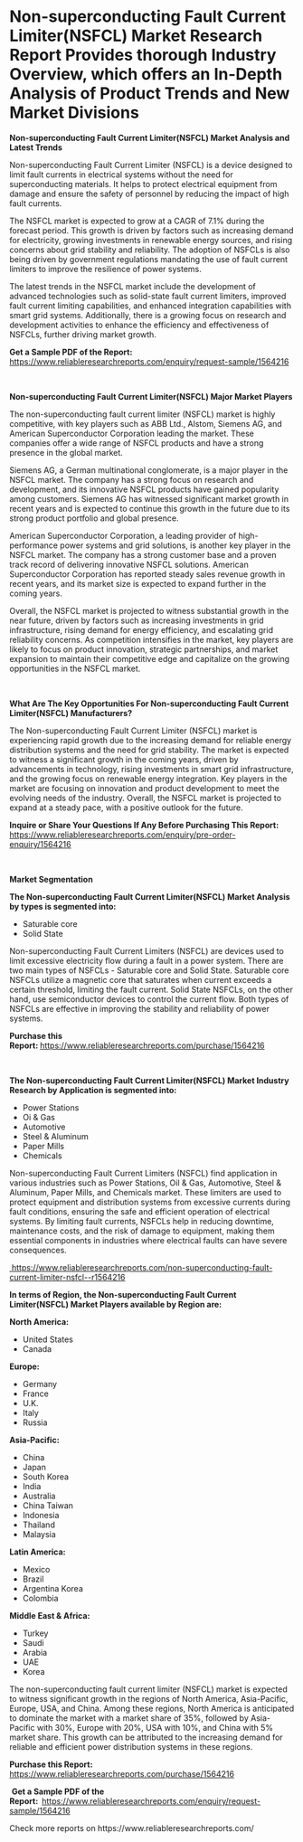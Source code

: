 <p><h1>Non-superconducting Fault Current Limiter(NSFCL) Market Research Report Provides thorough Industry Overview, which offers an In-Depth Analysis of Product Trends and New Market Divisions</h1></p><p><strong>Non-superconducting Fault Current Limiter(NSFCL) Market Analysis and Latest Trends</strong></p>
<p><p>Non-superconducting Fault Current Limiter (NSFCL) is a device designed to limit fault currents in electrical systems without the need for superconducting materials. It helps to protect electrical equipment from damage and ensure the safety of personnel by reducing the impact of high fault currents.</p><p>The NSFCL market is expected to grow at a CAGR of 7.1% during the forecast period. This growth is driven by factors such as increasing demand for electricity, growing investments in renewable energy sources, and rising concerns about grid stability and reliability. The adoption of NSFCLs is also being driven by government regulations mandating the use of fault current limiters to improve the resilience of power systems.</p><p>The latest trends in the NSFCL market include the development of advanced technologies such as solid-state fault current limiters, improved fault current limiting capabilities, and enhanced integration capabilities with smart grid systems. Additionally, there is a growing focus on research and development activities to enhance the efficiency and effectiveness of NSFCLs, further driving market growth.</p></p>
<p><strong>Get a Sample PDF of the Report:&nbsp;</strong> <a href="https://www.reliableresearchreports.com/enquiry/request-sample/1564216">https://www.reliableresearchreports.com/enquiry/request-sample/1564216</a></p>
<p>&nbsp;</p>
<p><strong>Non-superconducting Fault Current Limiter(NSFCL) Major Market Players</strong></p>
<p><p>The non-superconducting fault current limiter (NSFCL) market is highly competitive, with key players such as ABB Ltd., Alstom, Siemens AG, and American Superconductor Corporation leading the market. These companies offer a wide range of NSFCL products and have a strong presence in the global market.</p><p>Siemens AG, a German multinational conglomerate, is a major player in the NSFCL market. The company has a strong focus on research and development, and its innovative NSFCL products have gained popularity among customers. Siemens AG has witnessed significant market growth in recent years and is expected to continue this growth in the future due to its strong product portfolio and global presence.</p><p>American Superconductor Corporation, a leading provider of high-performance power systems and grid solutions, is another key player in the NSFCL market. The company has a strong customer base and a proven track record of delivering innovative NSFCL solutions. American Superconductor Corporation has reported steady sales revenue growth in recent years, and its market size is expected to expand further in the coming years.</p><p>Overall, the NSFCL market is projected to witness substantial growth in the near future, driven by factors such as increasing investments in grid infrastructure, rising demand for energy efficiency, and escalating grid reliability concerns. As competition intensifies in the market, key players are likely to focus on product innovation, strategic partnerships, and market expansion to maintain their competitive edge and capitalize on the growing opportunities in the NSFCL market.</p></p>
<p>&nbsp;</p>
<p><strong>What Are The Key Opportunities For Non-superconducting Fault Current Limiter(NSFCL) Manufacturers?</strong></p>
<p><p>The Non-superconducting Fault Current Limiter (NSFCL) market is experiencing rapid growth due to the increasing demand for reliable energy distribution systems and the need for grid stability. The market is expected to witness a significant growth in the coming years, driven by advancements in technology, rising investments in smart grid infrastructure, and the growing focus on renewable energy integration. Key players in the market are focusing on innovation and product development to meet the evolving needs of the industry. Overall, the NSFCL market is projected to expand at a steady pace, with a positive outlook for the future.</p></p>
<p><strong>Inquire or Share Your Questions If Any Before Purchasing This Report:</strong> <a href="https://www.reliableresearchreports.com/enquiry/pre-order-enquiry/1564216">https://www.reliableresearchreports.com/enquiry/pre-order-enquiry/1564216</a></p>
<p>&nbsp;</p>
<p><strong>Market Segmentation</strong></p>
<p><strong>The Non-superconducting Fault Current Limiter(NSFCL) Market Analysis by types is segmented into:</strong></p>
<p><ul><li>Saturable core</li><li>Solid State</li></ul></p>
<p><p>Non-superconducting Fault Current Limiters (NSFCL) are devices used to limit excessive electricity flow during a fault in a power system. There are two main types of NSFCLs - Saturable core and Solid State. Saturable core NSFCLs utilize a magnetic core that saturates when current exceeds a certain threshold, limiting the fault current. Solid State NSFCLs, on the other hand, use semiconductor devices to control the current flow. Both types of NSFCLs are effective in improving the stability and reliability of power systems.</p></p>
<p><strong>Purchase this Report:&nbsp;</strong><a href="https://www.reliableresearchreports.com/purchase/1564216">https://www.reliableresearchreports.com/purchase/1564216</a></p>
<p>&nbsp;</p>
<p><strong>The Non-superconducting Fault Current Limiter(NSFCL) Market Industry Research by Application is segmented into:</strong></p>
<p><ul><li>Power Stations</li><li>Oi & Gas</li><li>Automotive</li><li>Steel & Aluminum</li><li>Paper Mills</li><li>Chemicals</li></ul></p>
<p><p>Non-superconducting Fault Current Limiters (NSFCL) find application in various industries such as Power Stations, Oil & Gas, Automotive, Steel & Aluminum, Paper Mills, and Chemicals market. These limiters are used to protect equipment and distribution systems from excessive currents during fault conditions, ensuring the safe and efficient operation of electrical systems. By limiting fault currents, NSFCLs help in reducing downtime, maintenance costs, and the risk of damage to equipment, making them essential components in industries where electrical faults can have severe consequences.</p></p>
<p><a href="https://www.reliableresearchreports.com/non-superconducting-fault-current-limiter-nsfcl--r1564216">&nbsp;https://www.reliableresearchreports.com/non-superconducting-fault-current-limiter-nsfcl--r1564216</a></p>
<p><strong>In terms of Region, the Non-superconducting Fault Current Limiter(NSFCL) Market Players available by Region are:</strong></p>
<p>
    <p> <strong> North America: </strong>
        <ul>
            <li>United States</li>
            <li>Canada</li>
        </ul>
        </p> 
    <p> <strong> Europe: </strong>
        <ul>
            <li>Germany</li>
            <li>France</li>
            <li>U.K.</li>
            <li>Italy</li>
            <li>Russia</li>
        </ul>
        </p> 
    <p> <strong> Asia-Pacific: </strong>
        <ul>
            <li>China</li>
            <li>Japan</li>
            <li>South Korea</li>
            <li>India</li>
            <li>Australia</li>
            <li>China Taiwan</li>
            <li>Indonesia</li>
            <li>Thailand</li>
            <li>Malaysia</li>
        </ul>
        </p> 
    <p> <strong> Latin America: </strong>
        <ul>
            <li>Mexico</li>
            <li>Brazil</li>
            <li>Argentina Korea</li>
            <li>Colombia</li>
        </ul>
        </p> 
    <p> <strong> Middle East & Africa: </strong>
        <ul>
            <li>Turkey</li>
            <li>Saudi</li>
            <li>Arabia</li>
            <li>UAE</li>
            <li>Korea</li>
        </ul>
    </p>
    </p>
<p><p>The non-superconducting fault current limiter (NSFCL) market is expected to witness significant growth in the regions of North America, Asia-Pacific, Europe, USA, and China. Among these regions, North America is anticipated to dominate the market with a market share of 35%, followed by Asia-Pacific with 30%, Europe with 20%, USA with 10%, and China with 5% market share. This growth can be attributed to the increasing demand for reliable and efficient power distribution systems in these regions.</p></p>
<p><strong>Purchase this Report: </strong><a href="https://www.reliableresearchreports.com/purchase/1564216">https://www.reliableresearchreports.com/purchase/1564216</a></p>
<p>&nbsp;<strong>Get a Sample PDF of the Report:&nbsp;&nbsp;</strong><a href="https://www.reliableresearchreports.com/enquiry/request-sample/1564216">https://www.reliableresearchreports.com/enquiry/request-sample/1564216</a></p>
<p><strong></strong></p>
<p>Check more reports on https://www.reliableresearchreports.com/</p>
